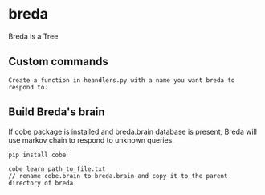 breda
=====

Breda is a Tree

Custom commands
---------------

	Create a function in heandlers.py with a name you want breda to respond to.

Build Breda's brain
-----------------

If cobe package is installed and breda.brain database is present, Breda will use markov chain to respond to unknown queries.

	pip install cobe

	cobe learn path_to_file.txt
	// rename cobe.brain to breda.brain and copy it to the parent directory of breda
